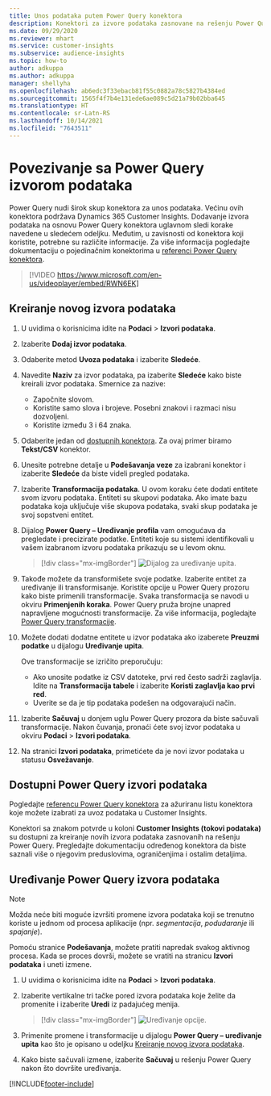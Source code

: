 ```yaml
---
title: Unos podataka putem Power Query konektora
description: Konektori za izvore podataka zasnovane na rešenju Power Query.
ms.date: 09/29/2020
ms.reviewer: mhart
ms.service: customer-insights
ms.subservice: audience-insights
ms.topic: how-to
author: adkuppa
ms.author: adkuppa
manager: shellyha
ms.openlocfilehash: ab6edc3f33ebacb81f55c0882a78c5827b4384ed
ms.sourcegitcommit: 1565f4f7b4e131ede6ae089c5d21a79b02bba645
ms.translationtype: HT
ms.contentlocale: sr-Latn-RS
ms.lasthandoff: 10/14/2021
ms.locfileid: "7643511"
---
```

# <a name="connect-to-a-power-query-data-source"></a>Povezivanje sa Power Query izvorom podataka

Power Query nudi širok skup konektora za unos podataka. Većinu ovih konektora podržava Dynamics 365 Customer Insights. Dodavanje izvora podataka na osnovu Power Query konektora uglavnom sledi korake navedene u sledećem odeljku. Međutim, u zavisnosti od konektora koji koristite, potrebne su različite informacije. Za više informacija pogledajte dokumentaciju o pojedinačnim konektorima u [referenci Power Query konektora](/power-query/connectors/).

> [!VIDEO https://www.microsoft.com/en-us/videoplayer/embed/RWN6EK]

## <a name="create-a-new-data-source"></a>Kreiranje novog izvora podataka

1. U uvidima o korisnicima idite na **Podaci** > **Izvori podataka**.

1. Izaberite **Dodaj izvor podataka**.

1. Odaberite metod **Uvoza podataka** i izaberite **Sledeće**.

1. Navedite **Naziv** za izvor podataka, pa izaberite **Sledeće** kako biste kreirali izvor podataka. Smernice za nazive: 
   - Započnite slovom.
   - Koristite samo slova i brojeve. Posebni znakovi i razmaci nisu dozvoljeni.
   - Koristite između 3 i 64 znaka.

1. Odaberite jedan od [dostupnih konektora](#available-power-query-data-sources). Za ovaj primer biramo **Tekst/CSV** konektor.

1. Unesite potrebne detalje u **Podešavanja veze** za izabrani konektor i izaberite **Sledeće** da biste videli pregled podataka.

1. Izaberite **Transformacija podataka**. U ovom koraku ćete dodati entitete svom izvoru podataka. Entiteti su skupovi podataka. Ako imate bazu podataka koja uključuje više skupova podataka, svaki skup podataka je svoj sopstveni entitet.

1. Dijalog **Power Query – Uređivanje profila** vam omogućava da pregledate i precizirate podatke. Entiteti koje su sistemi identifikovali u vašem izabranom izvoru podataka prikazuju se u levom oknu.

   > [!div class="mx-imgBorder"]
   > ![Dijalog za uređivanje upita.](media/data-manager-configure-edit-queries.png "Dijalog za uređivanje upita")

1. Takođe možete da transformišete svoje podatke. Izaberite entitet za uređivanje ili transformisanje. Koristite opcije u Power Query prozoru kako biste primenili transformacije. Svaka transformacija se navodi u okviru **Primenjenih koraka**. Power Query pruža brojne unapred napravljene mogućnosti transformacije. Za više informacija, pogledajte [Power Query transformacije](/power-query/power-query-what-is-power-query#transformations).

1. Možete dodati dodatne entitete u izvor podataka ako izaberete **Preuzmi podatke** u dijalogu **Uređivanje upita**.

   Ove transformacije se izričito preporučuju:

   - Ako unosite podatke iz CSV datoteke, prvi red često sadrži zaglavlja. Idite na **Transformacija tabele** i izaberite **Koristi zaglavlja kao prvi red**.
   - Uverite se da je tip podataka podešen na odgovarajući način.

1. Izaberite **Sačuvaj** u donjem uglu Power Query prozora da biste sačuvali transformacije. Nakon čuvanja, pronaći ćete svoj izvor podataka u okviru **Podaci** > **Izvori podataka**.

1. Na stranici **Izvori podataka**, primetićete da je novi izvor podataka u statusu **Osvežavanje**.

## <a name="available-power-query-data-sources"></a>Dostupni Power Query izvori podataka

Pogledajte [referencu Power Query konektora](/power-query/connectors/) za ažuriranu listu konektora koje možete izabrati za uvoz podataka u Customer Insights. 

Konektori sa znakom potvrde u koloni **Customer Insights (tokovi podataka)** su dostupni za kreiranje novih izvora podataka zasnovanih na rešenju Power Query. Pregledajte dokumentaciju određenog konektora da biste saznali više o njegovim preduslovima, ograničenjima i ostalim detaljima.

## <a name="edit-power-query-data-sources"></a>Uređivanje Power Query izvora podataka

> [!NOTE]
> Možda neće biti moguće izvršiti promene izvora podataka koji se trenutno koriste u jednom od procesa aplikacije (npr. *segmentacija*, *podudaranje* ili *spajanje*). 
>
> Pomoću stranice **Podešavanja**, možete pratiti napredak svakog aktivnog procesa. Kada se proces dovrši, možete se vratiti na stranicu **Izvori podataka** i uneti izmene.

1. U uvidima o korisnicima idite na **Podaci** > **Izvori podataka**.

2. Izaberite vertikalne tri tačke pored izvora podataka koje želite da promenite i izaberite **Uredi** iz padajućeg menija.

   > [!div class="mx-imgBorder"]
   > ![Uređivanje opcije.](media/edit-option-data-sources.png "Uređivanje opcije")

3. Primenite promene i transformacije u dijalogu **Power Query – uređivanje upita** kao što je opisano u odeljku [Kreiranje novog izvora podataka](#create-a-new-data-source).

4. Kako biste sačuvali izmene, izaberite **Sačuvaj** u rešenju Power Query nakon što dovršite uređivanja.


[!INCLUDE[footer-include](../includes/footer-banner.md)]